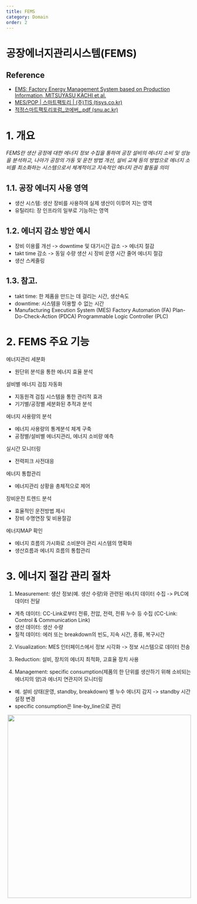 ```yaml
---
title: FEMS
category: Domain
order: 2
---
```


# 공장에너지관리시스템(FEMS)

## Reference 
- [EMS: Factory Energy Management System based on Production Information, MITSUYASU KACHI et al.](http://www.wseas.us/e-library/conferences/2013/Morioka/ISMA/ISMA-05.pdf)
- [MES/POP | 스마트팩토리 | (주)TIS (tisys.co.kr)](http://www.tisys.co.kr/sub2_1.html)
- [적정스마트팩토리포럼_코에버_.pdf (snu.ac.kr)](http://fab.snu.ac.kr/smart/%EC%A0%81%EC%A0%95%EC%8A%A4%EB%A7%88%ED%8A%B8%ED%8C%A9%ED%86%A0%EB%A6%AC%ED%8F%AC%EB%9F%BC_%EC%BD%94%EC%97%90%EB%B2%84_.pdf)


# 1. 개요

*FEMS란 생산 공정에 대한 에너지 정보 수집을 통하여 공장 설비의 에너지 소비 및 성능을 분석하고, 나아가 공장의 가동 및 운전 방법 개선, 설비 교체 등의 방법으로 에너지 소비를 최소화하는 시스템으로서 체계적이고 지속적인 에너지 관리 활동을 의미*
## 1.1. 공장 에너지 사용 영역
-  생산 시스템: 생산 장비를 사용하여 실제 생산이 이루어 지는 영역
-  유틸리티: 장 인프라의 일부로 기능하는 영역

## 1.2. 에너지 감소 방안 예시
- 장비 이용률 개선 -> downtime 및 대기시간 감소 -> 에너지 절감
- takt time 감소 -> 동일 수량 생산 시 장비 운영 시간 줄어 에너지 절감
- 생산 스케줄링

## 1.3. 참고.
- takt time: 한 제품을 만드는 데 걸리는 시간, 생산속도
- downtime: 시스템을 이용할 수 없는 시간
- Manufacturing Execution System (MES)
Factory Automation (FA)
Plan-Do-Check-Action (PDCA)
Programmable Logic Controller (PLC)

# 2.  FEMS 주요 기능
에너지관리 세분화 
- 원단위 분석을 통한 에너지 효율 분석 

설비별 에너지 검침 자동화 
- 지동원격 검침 시스템을 통한 관리적 효과 
- 기기별/공정별 세분화된 추적과 분석 

에너지 사용량의 분석
- 에너지 사용량의 통계분석 체계 구축 
- 공정별/설비별 에너지관리, 에너지 소비량 예측 

실시간 모니터링 
- 전력피크 사전대응 

에너지 통합관리 
- 에너지관리 상황을 총체적으로 제어 

장비운전 트렌드 분석 
- 효율적인 운전방법 제시 
- 장비 수명연장 및 비용절감 

에너지MAP 확인 
- 에너지 흐름의 가시화로 소비분야 관리 시스템의 명확화 
- 생산흐름과 에너지 흐름의 통합관리

# 3. 에너지 절감 관리 절차
1. Measurement: 생산 정보(예. 생산 수량)와 관련된 에너지 데이터 수집 -> PLC에 데이터 전달
- 계측 데이터: CC-Link로부터 전류, 전압, 전력, 전류 누수 등 수집
(CC-Link: Control & Communication Link)
- 생산 데이터: 생산 수량
- 질적 데이터: 에러 또는 breakdown의 빈도, 지속 시간, 종류, 복구시간

2. Visualization: MES 인터페이스에서 정보 시각화 -> 정보 시스템으로 데이터 전송

3. Reduction: 설비, 장치의 에너지 최적화, 고효율 장치 사용
4. Management: specific consumption(제품의 한 단위를 생산하기 위해 소비되는 에너지의 양)과 에너지 연관지어 모니터링
- 예. 설비 상태(운영, standby, breakdown) 별 누수 에너지 감지 -> standby 시간 설정 변경
- specific consumption은 line-by_line으로 관리

<center><img class="center" src="http://www.tisys.co.kr/images/sub/sub0201_img01.jpg" style="float:right" width=500px></center>


